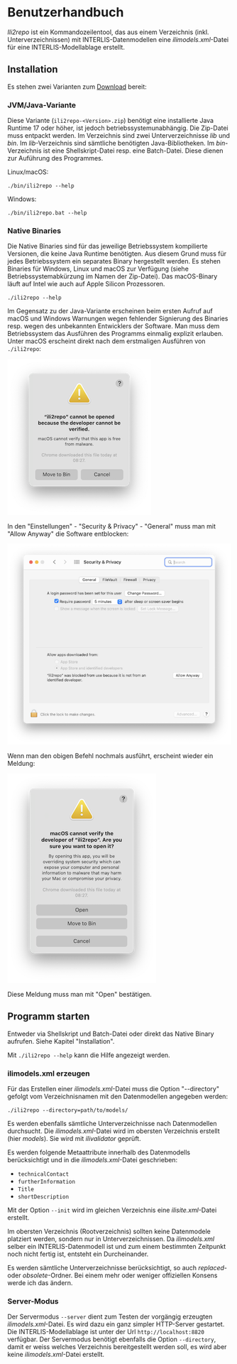 # Benutzerhandbuch

_Ili2repo_ ist ein Kommandozeilentool, das aus einem Verzeichnis (inkl. Unterverzeichnissen) mit INTERLIS-Datenmodellen eine _ilimodels.xml_-Datei für eine INTERLIS-Modellablage erstellt.

## Installation

Es stehen zwei Varianten zum [Download](https://github.com/edigonzales/ili2repo/releases/latest) bereit:

### JVM/Java-Variante

Diese Variante (`ili2repo-<Version>.zip`) benötigt eine installierte Java Runtime 17 oder höher, ist jedoch betriebssystemunabhängig. Die Zip-Datei muss entpackt werden. Im Verzeichnis sind zwei Unterverzeichnisse _lib_ und _bin_. Im _lib_-Verzeichnis sind sämtliche benötigten Java-Bibliotheken. Im _bin_-Verzeichnis ist eine Shellskript-Datei resp. eine Batch-Datei. Diese dienen zur Auführung des Programmes.

Linux/macOS:

```
./bin/ili2repo --help
```

Windows:

```
./bin/ili2repo.bat --help
```

### Native Binaries

Die Native Binaries sind für das jeweilige Betriebssystem kompilierte Versionen, die keine Java Runtime benötigten. Aus diesem Grund muss für jedes Betriebssystem ein separates Binary hergestellt werden. Es stehen Binaries für Windows, Linux und macOS zur Verfügung (siehe Betriebssystemabkürzung im Namen der Zip-Datei). Das macOS-Binary läuft auf Intel wie auch auf Apple Silicon Prozessoren. 

```
./ili2repo --help
```

Im Gegensatz zu der Java-Variante erscheinen beim ersten Aufruf auf macOS und Windows Warnungen wegen fehlender Signierung des Binaries resp. wegen des unbekannten Entwicklers der Software. Man muss dem Betriebssystem das Ausführen des Programms einmalig explizit erlauben. Unter macOS erscheint direkt nach dem erstmaligen Ausführen von `./ili2repo`:

![](./macos_security_01.png)

In den "Einstellungen" - "Security & Privacy" - "General" muss man mit "Allow Anyway" die Software entblocken:

![](./macos_security_02.png)

Wenn man den obigen Befehl nochmals ausführt, erscheint wieder ein Meldung:

![](./macos_security_03.png)

Diese Meldung muss man mit "Open" bestätigen.

## Programm starten

Entweder via Shellskript und Batch-Datei oder direkt das Native Binary aufrufen. Siehe Kapitel "Installation".

Mit `./ili2repo --help` kann die Hilfe angezeigt werden.

### ilimodels.xml erzeugen

Für das Erstellen einer _ilimodels.xml_-Datei muss die Option "--directory" gefolgt vom Verzeichnisnamen mit den Datenmodellen angegeben werden:

```
./ili2repo --directory=path/to/models/
```

Es werden ebenfalls sämtliche Unterverzeichnisse nach Datenmodellen durchsucht. Die _ilimodels.xml_-Datei wird im obersten Verzeichnis erstellt (hier _models_). Sie wird mit _ilivalidator_ geprüft.

Es werden folgende Metaattribute innerhalb des Datenmodells berücksichtigt und in die _ilimodels.xml_-Datei geschrieben:

- `technicalContact`
- `furtherInformation`
- `Title`
- `shortDescription`

Mit der Option `--init` wird im gleichen Verzeichnis eine _ilisite.xml_-Datei erstellt.

Im obersten Verzeichnis (Rootverzeichnis) sollten keine Datenmodele platziert werden, sondern nur in Unterverzeichnissen. Da _ilimodels.xml_ selber ein INTERLIS-Datenmodell ist und zum einem bestimmten Zeitpunkt noch nicht fertig ist, entsteht ein Durcheinander.

Es werden sämtliche Unterverzeichnisse berücksichtigt, so auch _replaced_- oder _obsolete_-Ordner. Bei einem mehr oder weniger offiziellen Konsens werde ich das ändern.

### Server-Modus

Der Servermodus `--server` dient zum Testen der vorgängig erzeugten _ilimodels.xml_-Datei. Es wird dazu ein ganz simpler HTTP-Server gestartet. Die INTERLIS-Modellablage ist unter der Url `http://localhost:8820` verfügbar. Der Servermodus benötigt ebenfalls die Option `--directory`, damit er weiss welches Verzeichnis bereitgestellt werden soll, es wird aber keine _ilimodels.xml_-Datei erstellt.
